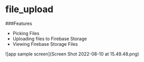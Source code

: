 # file_upload

###Features
  * Picking Files
  * Uploading files to Firebase Storage
  * Viewing Firebase Storage Files

![app sample screen](Screen Shot 2022-08-10 at 15.49.48.png)

